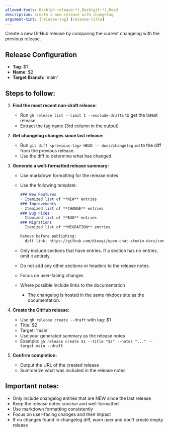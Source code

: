 ```yaml
---
allowed-tools: Bash(gh release:*),Bash(git:*),Read
description: Create a new release with changelog
argument-hint: [release-tag] [release-title]
---
```


Create a new GitHub release by comparing the current changelog with the previous release.

## Release Configuration

- **Tag**: $1
- **Name**: $2
- **Target Branch**: 'main'

## Steps to follow:

1. **Find the most recent non-draft release:**
   - Run `gh release list --limit 1 --exclude-drafts` to get the latest release
   - Extract the tag name (3rd column in the output)

2. **Get changelog changes since last release:**
   - Run `git diff <previous-tag> HEAD -- docs/changelog.md` to the diff from the previous release.
   - Use the diff to determine what has changed.

3. **Generate a well-formatted release summary:**
   - Use markdown formatting for the release notes
   - Use the following template:

     ```markdown
     ### New Features
     - Itemized list of **NEW** entries
     ### Improvements
     - Itemized list of **CHANGE** entries
     ### Bug Fixes
     - Itemized list of **BUG** entries
     ### Migrations
     - Itemized list of **MIGRATION** entries
     
     Remove before publishing:
     - diff link: https://github.com/dimagi/open-chat-studio-docs/compare/<previous-tag>...HEAD
     ```
   - Only include sections that have entries. If a section has no entries, omit it entirely.
   - Do not add any other sections or headers to the release notes.
   - Focus on user-facing changes
   - Where possible include links to the documentation
       - The changelog is hosted in the same mkdocs site as the documentation.

4. **Create the GitHub release:**
   - Use `gh release create --draft` with tag: $1
   - Title: $2
   - Target: 'main'
   - Use your generated summary as the release notes
   - Example: `gh release create $1 --title "$2" --notes "..." --target main --draft`

5. **Confirm completion:**
   - Output the URL of the created release
   - Summarize what was included in the release notes

## Important notes:
- Only include changelog entries that are NEW since the last release
- Keep the release notes concise and well-formatted
- Use markdown formatting consistently
- Focus on user-facing changes and their impact
- If no changes found in changelog diff, warn user and don't create empty release
